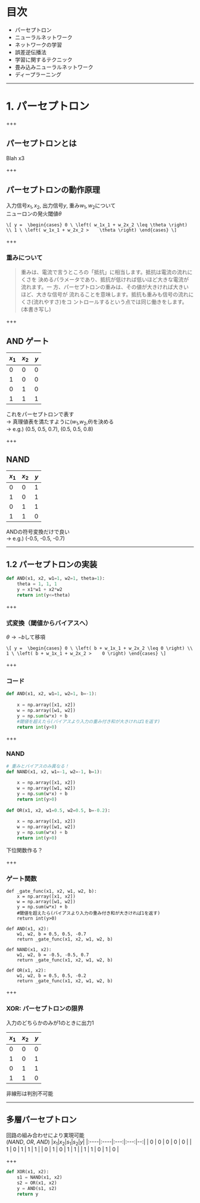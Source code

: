 # 目次

- パーセプトロン
- ニューラルネットワーク
- ネットワークの学習
- 誤差逆伝播法
- 学習に関するテクニック
- 畳み込みニューラルネットワーク
- ディープラーニング

---

# 1. パーセプトロン

+++

## パーセプトロンとは

Blah x3

+++

## パーセプトロンの動作原理

入力信号$x_1, x_2$, 出力信号$y$, 重み$w_1, w_2$について\
ニューロンの発火閾値$\theta$

`\[
y = 
\begin{cases}
    0 \ \left( w_1x_1 + w_2x_2 \leq \theta \right) \\
    1 \ \left( w_1x_1 + w_2x_2 >    \theta \right)
\end{cases}
\]`

+++

### 重みについて

> 重みは、電流で言うところの「抵抗」に相当します。抵抗は電流の流れにくさを 決めるパラメータであり、抵抗が低ければ低いほど大きな電流が流れます。一 方、パーセプトロンの重みは、その値が大きければ大きいほど、大きな信号が 流れることを意味します。抵抗も重みも信号の流れにくさ(流れやすさ)をコ ントロールするという点では同じ働きをします。
(本書き写し)

+++

## AND ゲート

|$x_1$|$x_2$|$y$|
|:----|:----|--:|
|  0  |  0  | 0 |
|  1  |  0  | 0 |
|  0  |  1  | 0 |
|  1  |  1  | 1 |

これをパーセプトロンで表す<br> 
-> 真理値表を満たすように($w_1$,$w_2$,$\theta$)を決める <br>
-> e.g.) (0.5, 0.5, 0.7), (0.5, 0.5, 0.8)

+++

## NAND

|$x_1$|$x_2$|$y$|
|:----|:----|--:|
|  0  |  0  | 1 |
|  1  |  0  | 1 |
|  0  |  1  | 1 |
|  1  |  1  | 0 |

ANDの符号変換だけで良い<br>
-> e.g.) (-0.5, -0.5, -0.7)

---

## 1.2 パーセプトロンの実装

``` python
def AND(x1, x2, w1=1, w2=1, theta=1):
    theta = 1, 1, 1
    y = x1*w1 + x2*w2
    return int(y<=theta)
```
+++

### 式変換（閾値からバイアスへ）

$\theta \rightarrow -b$して移項

`\[
y = 
\begin{cases}
    0 \ \left( b + w_1x_1 + w_2x_2 \leq 0 \right) \\
    1 \ \left( b + w_1x_1 + w_2x_2 >    0 \right)
\end{cases}
\]`

+++

### コード

``` python
def AND(x1, x2, w1=1, w2=1, b=-1):
    
    x = np.array([x1, x2])
    w = np.array([w1, w2])
    y = np.sum(w*x) + b
    #閾値を超えたら(バイアスより入力の重み付き和が大きければ1を返す)
    return int(y>0)

```
+++

### NAND
``` python
# 重みとバイアスのみ異なる！
def NAND(x1, x2, w1=-1, w2=-1, b=1):
    
    x = np.array([x1, x2])
    w = np.array([w1, w2])
    y = np.sum(w*x) + b
    return int(y>0)
    
def OR(x1, x2, w1=0.5, w2=0.5, b=-0.2):
    
    x = np.array([x1, x2])
    w = np.array([w1, w2])
    y = np.sum(w*x) + b
    return int(y>0)
```
下位関数作る？

+++

### ゲート関数

```
def _gate_func(x1, x2, w1, w2, b):
    x = np.array([x1, x2])
    w = np.array([w1, w2])
    y = np.sum(w*x) + b
    #閾値を超えたら(バイアスより入力の重み付き和が大きければ1を返す)
    return int(y>0)
    
def AND(x1, x2):
    w1, w2, b = 0.5, 0.5, -0.7
    return _gate_func(x1, x2, w1, w2, b)

def NAND(x1, x2):
    w1, w2, b = -0.5, -0.5, 0.7
    return _gate_func(x1, x2, w1, w2, b)
    
def OR(x1, x2):
    w1, w2, b = 0.5, 0.5, -0.2
    return _gate_func(x1, x2, w1, w2, b)  
```

+++ 

### XOR: パーセプトロンの限界

入力のどちらかのみが1のときに出力1

|$x_1$|$x_2$|$y$|
|:----|:----|--:|
|  0  |  0  | 0 |
|  1  |  0  | 1 |
|  0  |  1  | 1 |
|  1  |  1  | 0 |

非線形は判別不可能

---

## 多層パーセプトロン

回路の組み合わせにより実現可能<br>
($NAND$, $OR$, $AND$)
|$x_1$|$x_2$|$s_1$|$s_2$|$y$|
|:----|:----|:---:|:---:|--:|
|  0  |  0  |  0  |  0  | 0 |
|  1  |  0  |  1  |  1  | 1 |
|  0  |  1  |  0  |  1  | 1 |
|  1  |  1  |  0  |  1  | 0 |

+++

``` python
def XOR(x1, x2):
    s1 = NAND(x1, x2)
    s2 = OR(x1, x2)
    y = AND(s1, s2)
    return y
```

